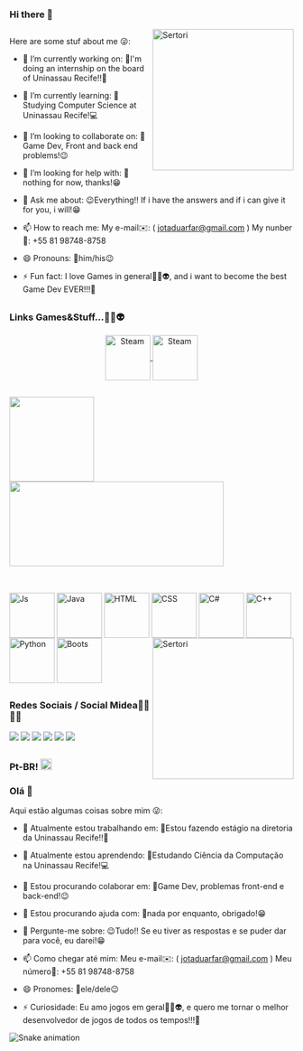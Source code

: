### Hi there 👋
<img align="right" alt="Sertori" width="250px" src="https://cdn.discordapp.com/attachments/964382948906401812/1045881816374055055/ezgif-1-6a9ea8ca26.gif">
</div>

##

Here are some stuf about me 😜:

- 🔭 I’m currently working on: 
 👾I'm doing an internship on the board of Uninassau Recife!!🤩

- 🌱 I’m currently learning:
 📝Studying Computer Science at Uninassau Recife!💻

- 👯 I’m looking to collaborate on:
 👾Game Dev, Front and back end problems!😉

- 🤔 I’m looking for help with: 
 🤔nothing for now, thanks!😁

- 💬 Ask me about:
 😉Everything!! If i have the answers and if i can give it for you, i will!😁

- 📫 How to reach me:
My e-mail✉️: ( jotaduarfar@gmail.com )
 My nunber📱: +55 81 98748-8758

- 😄 Pronouns: 
 👾him/his😉

- ⚡ Fun fact: 
 I love Games in general👾🤖👽, and i want to become the best Game Dev EVER!!!🤩
 
 ##
 ### Links Games&Stuff...👾🤖👽
 
 <div align="center">
 <a href="https://steamcommunity.com/id/Sertoriel/">
<img align="center" alt="Steam" width="80" src="https://res.cloudinary.com/practicaldev/image/fetch/s--w5ADj_sW--/c_limit%2Cf_auto%2Cfl_progressive%2Cq_auto%2Cw_880/https://img.shields.io/badge/Steam-000000%3Fstyle%3Dfor-the-badge%26logo%3Dsteam%26logoColor%3Dwhite">
 </a>
 <a href="https://sertoriel-original.itch.io">
 <img align="center" alt="Steam" width="80" src="https://res.cloudinary.com/practicaldev/image/fetch/s--961-U7_G--/c_limit%2Cf_auto%2Cfl_progressive%2Cq_auto%2Cw_880/https://img.shields.io/badge/Itch.io-FA5C5C%3Fstyle%3Dfor-the-badge%26logo%3Ditchdotio%26logoColor%3Dwhite">
</a>
 </div>
 
 ##
 
 <div>
    <img  height="150em" src="https://github-readme-stats.vercel.app/api?username=Sertoriel&show_icons=true&theme=tokyonight"/>
    <img  height="150em" width="380" src="https://github-readme-stats-eight-theta.vercel.app/api/top-langs/?username=Sertoriel&show&layout=compact&langs_count=8&theme=tokyonight"/>  
</div>

##

<div style="display: inline_block">
<br>

  <img align="center" alt="Js" width="80" src="https://cdn.jsdelivr.net/gh/devicons/devicon/icons/javascript/javascript-original.svg">
  
  <img align="center" alt="Java" width="80" src="https://cdn.jsdelivr.net/gh/devicons/devicon/icons/java/java-original.svg">
  
  <img align="center" alt="HTML" width="80" src="https://cdn.jsdelivr.net/gh/devicons/devicon/icons/html5/html5-original.svg">
  
  <img align="center" alt="CSS" width="80" src="https://cdn.jsdelivr.net/gh/devicons/devicon/icons/css3/css3-original.svg">
  
  <img align="center" alt="C#" width="80" src="https://cdn.jsdelivr.net/gh/devicons/devicon/icons/csharp/csharp-original.svg">
 
  <img align="center" alt="C++" width="80" src="https://cdn.jsdelivr.net/gh/devicons/devicon/icons/cplusplus/cplusplus-original.svg">
  
  <img align="center" alt="Python" width="80" src="https://cdn.jsdelivr.net/gh/devicons/devicon/icons/python/python-original.svg">
  
  <img align="center" alt="Boots" width="80" src="https://cdn.jsdelivr.net/gh/devicons/devicon/icons/bootstrap/bootstrap-original.svg">
  
  <img align="right" alt="Sertori" width="250px" src="https://cdn.discordapp.com/attachments/964382948906401812/1045881816374055055/ezgif-1-6a9ea8ca26.gif">
</div>

##
### Redes Sociais / Social Midea🎥🍃🍷🗿
<div> 
  <a href="https://www.youtube.com/channel/UCMe4vX2ulgseDp77Dnp0iAQ" target="_blank"><img src="https://img.shields.io/badge/YouTube-FF0000?style=for-the-badge&logo=youtube&logoColor=white" target="_blank"></a>
  <a href="https://www.instagram.com/jotaduarfar/" target="_blank"><img src="https://img.shields.io/badge/-Instagram-%23E4405F?style=for-the-badge&logo=instagram&logoColor=white" target="_blank"></a>
 	<a href="https://www.twitch.tv/sertoriel" target="_blank"><img src="https://img.shields.io/badge/Twitch-9146FF?style=for-the-badge&logo=twitch&logoColor=white" target="_blank"></a>
 <a href="https://discord.gg/mxEKesx9MH" target="_blank"><img src="https://img.shields.io/badge/Discord-7289DA?style=for-the-badge&logo=discord&logoColor=white" target="_blank"></a> 
  <a href = "jotaduarfar@gmail.com"><img src="https://img.shields.io/badge/-Gmail-%23333?style=for-the-badge&logo=gmail&logoColor=white" target="_blank"></a>
  <a href="https://www.linkedin.com/in/joão-arthur-b7a8a7200/" target="_blank"><img src="https://img.shields.io/badge/-LinkedIn-%230077B5?style=for-the-badge&logo=linkedin&logoColor=white" target="_blank"></a> 

##

### Pt-BR! <img src = " https://upload.wikimedia.org/wikipedia/commons/thumb/0/05/Flag_of_Brazil.svg/413px-Flag_of_Brazil.svg.png " width = 20px>
### Olá 👋

Aqui estão algumas coisas sobre mim 😜:

- 🔭 Atualmente estou trabalhando em:
 👾Estou fazendo estágio na diretoria da Uninassau Recife!!🤩

- 🌱 Atualmente estou aprendendo:
 📝Estudando Ciência da Computação na Uninassau Recife!💻

- 👯 Estou procurando colaborar em:
 👾Game Dev, problemas front-end e back-end!😉

- 🤔 Estou procurando ajuda com:
 🤔nada por enquanto, obrigado!😁

- 💬 Pergunte-me sobre:
 😉Tudo!! Se eu tiver as respostas e se puder dar para você, eu darei!😁

- 📫 Como chegar até mim:
Meu e-mail✉️: ( jotaduarfar@gmail.com )
 Meu número📱: +55 81 98748-8758

- 😄 Pronomes:
 👾ele/dele😉

- ⚡ Curiosidade:
 Eu amo jogos em geral👾🤖👽, e quero me tornar o melhor desenvolvedor de jogos de todos os tempos!!!🤩
 <div>
  
  ![Snake animation](https://github.com/Sertoriel/Sertoriel/blob/output/github-contribution-grid-snake.svg)
  
 </div>
